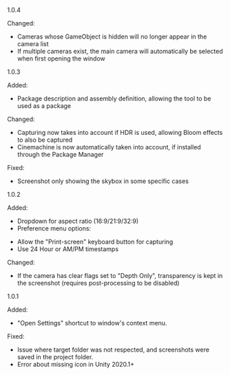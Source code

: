 1.0.4

Changed:
- Cameras whose GameObject is hidden will no longer appear in the camera list
- If multiple cameras exist, the main camera will automatically be selected when first opening the window

1.0.3

Added:
- Package description and assembly definition, allowing the tool to be used as a package

Changed:
- Capturing now takes into account if HDR is used, allowing Bloom effects to also be captured
- Cinemachine is now automatically taken into account, if installed through the Package Manager

Fixed:
- Screenshot only showing the skybox in some specific cases

1.0.2 

Added:
- Dropdown for aspect ratio (16:9/21:9/32:9) 
- Preference menu options:    
* Allow the "Print-screen" keyboard button for capturing    
* Use 24 Hour or AM/PM timestamps  

Changed:
- If the camera has clear flags set to "Depth Only", transparency is kept in the screenshot (requires post-processing to be disabled) 

1.0.1 

Added:
- "Open Settings" shortcut to window's context menu.

Fixed:
- Issue where target folder was not respected, and screenshots were saved in the project folder. 
- Error about missing icon in Unity 2020.1+  